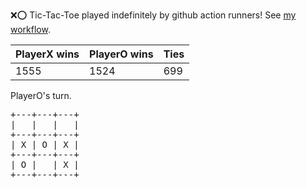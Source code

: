 :x::o: Tic-Tac-Toe played indefinitely by github action runners! See [my workflow](.github/workflows/play.yaml).

|PlayerX wins|PlayerO wins|Ties|
|-|-|-|
|1555|1524|699|

PlayerO's turn.

<pre>
+---+---+---+
|   |   |   |
+---+---+---+
| X | O | X |
+---+---+---+
| O |   | X |
+---+---+---+
</pre>